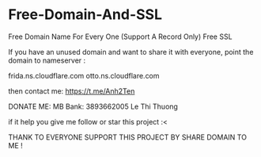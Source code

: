 # Free-Domain-And-SSL
Free Domain Name For Every One (Support A Record Only) Free SSL

If you have an unused domain and want to share it with everyone, point the domain to nameserver :

frida.ns.cloudflare.com
otto.ns.cloudflare.com

then contact me: https://t.me/Anh2Ten

DONATE ME: 
MB Bank:
3893662005
Le Thi Thuong


if it help you give me follow or star this project :<

THANK TO EVERYONE SUPPORT THIS PROJECT BY SHARE DOMAIN TO ME !
